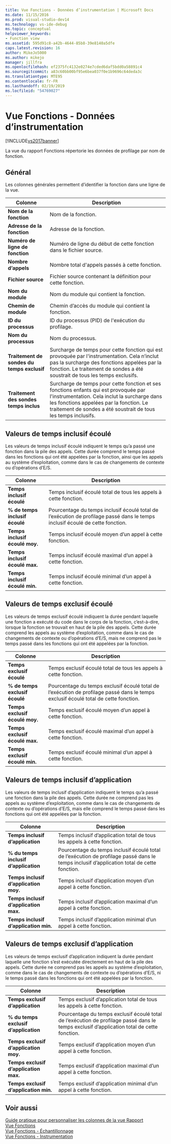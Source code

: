 ```yaml
---
title: Vue Fonctions - Données d’instrumentation | Microsoft Docs
ms.date: 11/15/2016
ms.prod: visual-studio-dev14
ms.technology: vs-ide-debug
ms.topic: conceptual
helpviewer_keywords:
- Function view
ms.assetid: 595d91c8-a42b-4644-85b8-39e8140a5dfe
caps.latest.revision: 16
author: MikeJo5000
ms.author: mikejo
manager: jillfra
ms.openlocfilehash: ef2375fc4132e0274e7cded6daf5bdd0a58891c4
ms.sourcegitcommit: a83c60bb00bf95e6bea037f0e1b9696c64deda3c
ms.translationtype: MTE95
ms.contentlocale: fr-FR
ms.lasthandoff: 02/19/2019
ms.locfileid: "54769027"
---
```

# <a name="functions-view---instrumentation-data"></a>Vue Fonctions - Données d’instrumentation
[!INCLUDE[vs2017banner](../includes/vs2017banner.md)]

La vue du rapport Fonctions répertorie les données de profilage par nom de fonction.  
  
## <a name="general"></a>Général  
 Les colonnes générales permettent d’identifier la fonction dans une ligne de la vue.  
  
|Colonne|Description|  
|------------|-----------------|  
|**Nom de la fonction**|Nom de la fonction.|  
|**Adresse de la fonction**|Adresse de la fonction.|  
|**Numéro de ligne de fonction**|Numéro de ligne du début de cette fonction dans le fichier source.|  
|**Nombre d’appels**|Nombre total d'appels passés à cette fonction.|  
|**Fichier source**|Fichier source contenant la définition pour cette fonction.|  
|**Nom du module**|Nom du module qui contient la fonction.|  
|**Chemin de module**|Chemin d’accès du module qui contient la fonction.|  
|**ID du processus**|ID du processus (PID) de l'exécution du profilage.|  
|**Nom du processus**|Nom du processus.|  
|**Traitement de sondes du temps exclusif**|Surcharge de temps pour cette fonction qui est provoquée par l'instrumentation. Cela n’inclut pas la surcharge des fonctions appelées par la fonction. Le traitement de sondes a été soustrait de tous les temps exclusifs.|  
|**Traitement des sondes temps inclus**|Surcharge de temps pour cette fonction et ses fonctions enfants qui est provoquée par l'instrumentation. Cela inclut la surcharge dans les fonctions appelées par la fonction. Le traitement de sondes a été soustrait de tous les temps inclusifs.|  
  
## <a name="elapsed-inclusive-values"></a>Valeurs de temps inclusif écoulé  
 Les valeurs de temps inclusif écoulé indiquent le temps qu’a passé une fonction dans la pile des appels. Cette durée comprend le temps passé dans les fonctions qui ont été appelées par la fonction, ainsi que les appels au système d’exploitation, comme dans le cas de changements de contexte ou d’opérations d’E/S.  
  
|Colonne|Description|  
|------------|-----------------|  
|**Temps inclusif écoulé**|Temps inclusif écoulé total de tous les appels à cette fonction.|  
|**% de temps inclusif écoulé**|Pourcentage du temps inclusif écoulé total de l’exécution de profilage passé dans le temps inclusif écoulé de cette fonction.|  
|**Temps inclusif écoulé moy.**|Temps inclusif écoulé moyen d’un appel à cette fonction.|  
|**Temps inclusif écoulé max.**|Temps inclusif écoulé maximal d’un appel à cette fonction.|  
|**Temps inclusif écoulé min.**|Temps inclusif écoulé minimal d’un appel à cette fonction.|  
  
## <a name="elapsed-exclusive-values"></a>Valeurs de temps exclusif écoulé  
 Les valeurs de temps exclusif écoulé indiquent la durée pendant laquelle une fonction a exécuté du code dans le corps de la fonction, c’est-à-dire, lorsque la fonction se trouvait en haut de la pile des appels. Cette durée comprend les appels au système d’exploitation, comme dans le cas de changements de contexte ou d’opérations d’E/S, mais ne comprend pas le temps passé dans les fonctions qui ont été appelées par la fonction.  
  
|Colonne|Description|  
|------------|-----------------|  
|**Temps exclusif écoulé**|Temps exclusif écoulé total de tous les appels à cette fonction.|  
|**% de temps exclusif écoulé**|Pourcentage du temps exclusif écoulé total de l’exécution de profilage passé dans le temps exclusif écoulé total de cette fonction.|  
|**Temps exclusif écoulé moy.**|Temps exclusif écoulé moyen d’un appel à cette fonction.|  
|**Temps exclusif écoulé max.**|Temps exclusif écoulé maximal d’un appel à cette fonction.|  
|**Temps exclusif écoulé min.**|Temps exclusif écoulé minimal d’un appel à cette fonction.|  
  
## <a name="application-inclusive-values"></a>Valeurs de temps inclusif d’application  
 Les valeurs de temps inclusif d’application indiquent le temps qu’a passé une fonction dans la pile des appels. Cette durée ne comprend pas les appels au système d’exploitation, comme dans le cas de changements de contexte ou d’opérations d’E/S, mais elle comprend le temps passé dans les fonctions qui ont été appelées par la fonction.  
  
|Colonne|Description|  
|------------|-----------------|  
|**Temps inclusif d’application**|Temps inclusif d’application total de tous les appels à cette fonction.|  
|**% du temps inclusif d’application**|Pourcentage du temps inclusif écoulé total de l’exécution de profilage passé dans le temps inclusif d’application total de cette fonction.|  
|**Temps inclusif d’application moy.**|Temps inclusif d’application moyen d’un appel à cette fonction.|  
|**Temps inclusif d’application max.**|Temps inclusif d’application maximal d’un appel à cette fonction.|  
|**Temps inclusif d’application min.**|Temps inclusif d’application minimal d’un appel à cette fonction.|  
  
## <a name="application-exclusive-values"></a>Valeurs de temps exclusif d’application  
 Les valeurs de temps exclusif d’application indiquent la durée pendant laquelle une fonction s’est exécutée directement en haut de la pile des appels. Cette durée ne comprend pas les appels au système d’exploitation, comme dans le cas de changements de contexte ou d’opérations d’E/S, ni le temps passé dans les fonctions qui ont été appelées par la fonction.  
  
|Colonne|Description|  
|------------|-----------------|  
|**Temps exclusif d’application**|Temps exclusif d’application total de tous les appels à cette fonction.|  
|**% du temps exclusif d’application**|Pourcentage du temps exclusif écoulé total de l’exécution de profilage passé dans le temps exclusif d’application total de cette fonction.|  
|**Temps exclusif d’application moy.**|Temps exclusif d’application moyen d’un appel à cette fonction.|  
|**Temps exclusif d’application max.**|Temps exclusif d’application maximal d’un appel à cette fonction.|  
|**Temps exclusif d’application min.**|Temps exclusif d’application minimal d’un appel à cette fonction.|  
  
## <a name="see-also"></a>Voir aussi  
 [Guide pratique pour personnaliser les colonnes de la vue Rapport](../profiling/how-to-customize-report-view-columns.md)   
 [Vue Fonctions](../profiling/functions-view-sampling-data.md)   
 [Vue Fonctions - Échantillonnage](../profiling/functions-view-dotnet-memory-sampling-data.md)   
 [Vue Fonctions - Instrumentation](../profiling/functions-view-dotnet-memory-instrumentation-data.md)
